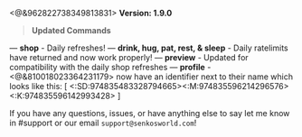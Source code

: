 <@&962822738349813831> **Version: 1.9.0**

> **Updated Commands**

— **shop** - Daily refreshes!
— **drink, hug, pat, rest, & sleep** - Daily ratelimits have returned and now work properly!
— **preview** - Updated for compatibility with the daily shop refreshes
— **profile** - <@&810018023364231179> now have an identifier next to their name which looks like this: [ <:SD:974835483328794665><:M:974835596214296576><:K:974835596142993428> ]


If you have any questions, issues, or have anything else to say let me know in #support or our email `support@senkosworld.com`!